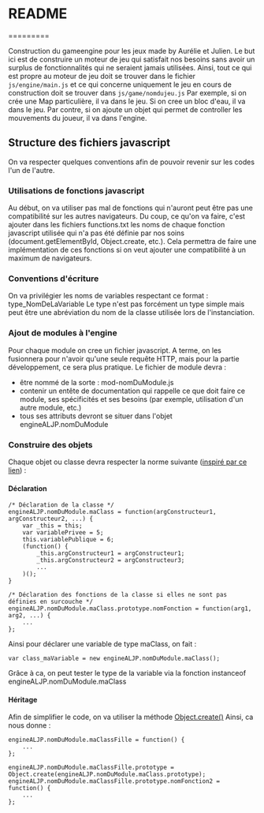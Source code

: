 # README
=========

Construction du gameengine pour les jeux made by Aurélie et Julien.
Le but ici est de construire un moteur de jeu qui satisfait nos besoins sans avoir un surplus de fonctionnalités qui ne
seraient jamais utilisées. Ainsi, tout ce qui est propre au moteur de jeu doit se trouver dans le fichier `js/engine/main.js`
et ce qui concerne uniquement le jeu en cours de construction doit se trouver dans `js/game/nomdujeu.js`
Par exemple, si on crée une Map particulière, il va dans le jeu. Si on cree un bloc d'eau, il va dans le jeu. Par contre, si on ajoute
un objet qui permet de controller les mouvements du joueur, il va dans l'engine.

## Structure des fichiers javascript
On va respecter quelques conventions afin de pouvoir revenir sur les codes l'un de l'autre.

### Utilisations de fonctions javascript
Au début, on va utiliser pas mal de fonctions qui n'auront peut être pas une compatibilité sur les autres navigateurs.
Du coup, ce qu'on va faire, c'est ajouter dans les fichiers functions.txt les noms de chaque fonction javascript utilisée qui n'a pas été définie par nos soins (document.getElementById, Object.create, etc.).
Cela permettra de faire une implémentation de ces fonctions si on veut ajouter une compatibilité à un maximum de navigateurs.

### Conventions d'écriture
On va privilégier les noms de variables respectant ce format : type_NomDeLaVariable
Le type n'est pas forcément un type simple mais peut être une abréviation du nom de la classe utilisée lors de l'instanciation.

### Ajout de modules à l'engine
Pour chaque module on cree un fichier javascript. A terme, on les fusionnera pour n'avoir qu'une seule requête HTTP, mais pour la partie
développement, ce sera plus pratique.
Le fichier de module devra :
  - être nommé de la sorte : mod-nomDuModule.js
  - contenir un entête de documentation qui rappelle ce que doit faire ce module, ses spécificités et ses besoins (par exemple, utilisation d'un autre module, etc.)
  - tous ses attributs devront se situer dans l'objet engineALJP.nomDuModule

### Construire des objets
Chaque objet ou classe devra respecter la norme suivante ([inspiré par ce lien](http://blog.xebia.fr/2013/06/10/javascript-retour-aux-bases-constructeur-prototype-et-heritage/)) :

#### Déclaration

    /* Déclaration de la classe */
    engineALJP.nomDuModule.maClass = function(argConstructeur1, argConstructeur2, ...) {
        var _this = this;
        var variablePrivee = 5;
        this.variablePublique = 6;
        (function() {
            _this.argConstructeur1 = argConstructeur1;
            _this.argConstructeur2 = argConstructeur3;
            ...
        )();
    }

    /* Déclaration des fonctions de la classe si elles ne sont pas définies en surcouche */
    engineALJP.nomDuModule.maClass.prototype.nomFonction = function(arg1, arg2, ...) {
        ...
    };

Ainsi pour déclarer une variable de type maClass, on fait :

    var class_maVariable = new engineALJP.nomDuModule.maClass();
    
Grâce à ca, on peut tester le type de la variable via la fonction instanceof engineALJP.nomDuModule.maClass

#### Héritage
Afin de simplifier le code, on va utiliser la méthode [Object.create()](https://developer.mozilla.org/en-US/docs/Web/JavaScript/Reference/Global_Objects/Object/create)
Ainsi, ca nous donne :

    engineALJP.nomDuModule.maClassFille = function() {
        ...
    };

    engineALJP.nomDuModule.maClassFille.prototype = Object.create(engineALJP.nomDuModule.maClass.prototype);
    engineALJP.nomDuModule.maClassFille.prototype.nomFonction2 = function() {
        ...
    };
